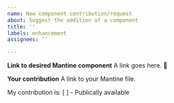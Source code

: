 ```yaml
---
name: New component contribution/request
about: Suggest the addition of a component
title: ''
labels: enhancement
assignees: ''

---
```


**Link to desired Mantine component**
A link goes here. 🙂

**Your contribution**
A link to your Mantine file.

My contribution is:
[ ] - Publically available
